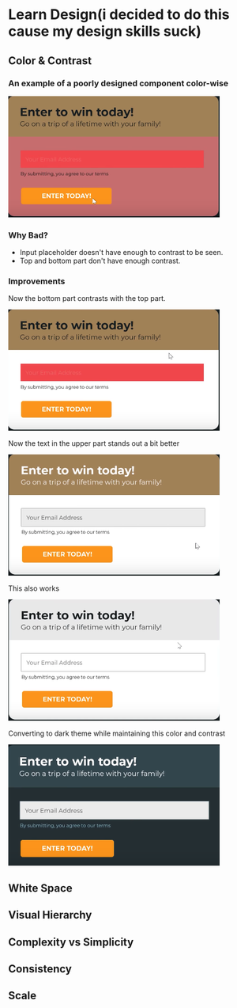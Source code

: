 # Learn Design(i decided to do this cause my design skills suck)

## Color & Contrast

### An example of a poorly designed component color-wise

![alt](assets/images/bad-color.png)

### Why Bad?

- Input placeholder doesn't have enough to contrast to be seen.
- Top and bottom part don't have enough contrast.

### Improvements

Now the bottom part contrasts with the top part.

![alt](assets/images/bad-color1.png)

Now the text in the upper part stands out a bit better

![alt](assets/images/kinda-fine-color.png)

This also works

![alt](assets/images/also-works.png)

Converting to dark theme while maintaining this color and contrast

![dark](assets/images/dark-theme.png)

## White Space

## Visual Hierarchy

## Complexity vs Simplicity

## Consistency

## Scale
